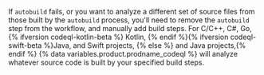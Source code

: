 If `autobuild` fails, or you want to analyze a different set of source files from those built by the `autobuild` process, you'll need to remove the `autobuild` step from the workflow, and manually add build steps. For C/C++, C#, Go, {% ifversion codeql-kotlin-beta %} Kotlin, {% endif %}{% ifversion codeql-swift-beta %}Java, and Swift projects, {% else %} and Java projects,{% endif %} {% data variables.product.prodname_codeql %} will analyze whatever source code is built by your specified build steps.